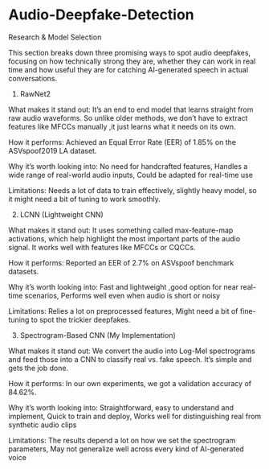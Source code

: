 # Audio-Deepfake-Detection
Research & Model Selection

This section breaks down three promising ways to spot audio deepfakes, focusing on how technically strong they are, whether they can work in real time and how useful they are for catching AI-generated speech in actual conversations.

1. RawNet2
   
What makes it stand out:
It’s an end to end model that learns straight from raw audio waveforms. So unlike older methods, we don’t have to extract features like MFCCs manually ,it just learns what it needs on its own.

How it performs:
Achieved an Equal Error Rate (EER) of 1.85% on the ASVspoof2019 LA dataset.

Why it’s worth looking into:
No need for handcrafted features,
Handles a wide range of real-world audio inputs,
Could be adapted for real-time use

Limitations:
Needs a lot of data to train effectively,
slightly heavy model, so it might need a bit of tuning to work smoothly.

2. LCNN (Lightweight CNN)
   
What makes it stand out:
It uses something called max-feature-map activations, which help highlight the most important parts of the audio signal. It works well with features like MFCCs or CQCCs.

How it performs:
Reported an EER of 2.7% on ASVspoof benchmark datasets.

Why it’s worth looking into:
Fast and lightweight ,good option for near real-time scenarios,
Performs well even when audio is short or noisy

Limitations:
Relies a lot on preprocessed features,
Might need a bit of fine-tuning to spot the trickier deepfakes.

3. Spectrogram-Based CNN (My Implementation)
   
What makes it stand out:
We convert the audio into Log-Mel spectrograms and feed those into a CNN to classify real vs. fake speech. It’s simple and gets the job done.

How it performs:
In our own experiments, we got a validation accuracy of 84.62%.

Why it’s worth looking into:
Straightforward, easy to understand and implement,
Quick to train and deploy,
Works well for distinguishing real from synthetic audio clips

Limitations:
The results depend a lot on how we set the spectrogram parameters,
May not generalize well across every kind of AI-generated voice
